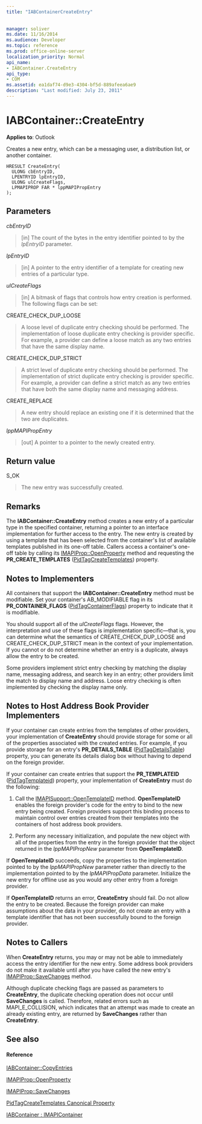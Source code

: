 ```yaml
---
title: "IABContainerCreateEntry"
 
 
manager: soliver
ms.date: 11/16/2014
ms.audience: Developer
ms.topic: reference
ms.prod: office-online-server
localization_priority: Normal
api_name:
- IABContainer.CreateEntry
api_type:
- COM
ms.assetid: ea1daf74-d9e3-4304-bf5d-889afeea6ae9
description: "Last modified: July 23, 2011"
---
```


# IABContainer::CreateEntry

  
  
**Applies to**: Outlook 
  
Creates a new entry, which can be a messaging user, a distribution list, or another container.
  
```
HRESULT CreateEntry(
  ULONG cbEntryID,
  LPENTRYID lpEntryID,
  ULONG ulCreateFlags,
  LPMAPIPROP FAR * lppMAPIPropEntry
);
```

## Parameters

 _cbEntryID_
  
> [in] The count of the bytes in the entry identifier pointed to by the  _lpEntryID_ parameter. 
    
 _lpEntryID_
  
> [in] A pointer to the entry identifier of a template for creating new entries of a particular type. 
    
 _ulCreateFlags_
  
> [in] A bitmask of flags that controls how entry creation is performed. The following flags can be set:
    
CREATE_CHECK_DUP_LOOSE 
  
> A loose level of duplicate entry checking should be performed. The implementation of loose duplicate entry checking is provider specific. For example, a provider can define a loose match as any two entries that have the same display name.
    
CREATE_CHECK_DUP_STRICT 
  
> A strict level of duplicate entry checking should be performed. The implementation of strict duplicate entry checking is provider specific. For example, a provider can define a strict match as any two entries that have both the same display name and messaging address.
    
CREATE_REPLACE 
  
> A new entry should replace an existing one if it is determined that the two are duplicates.
    
 _lppMAPIPropEntry_
  
> [out] A pointer to a pointer to the newly created entry.
    
## Return value

S_OK 
  
> The new entry was successfully created.
    
## Remarks

The **IABContainer::CreateEntry** method creates a new entry of a particular type in the specified container, returning a pointer to an interface implementation for further access to the entry. The new entry is created by using a template that has been selected from the container's list of available templates published in its one-off table. Callers access a container's one-off table by calling its [IMAPIProp::OpenProperty](imapiprop-openproperty.md) method and requesting the **PR_CREATE_TEMPLATES** ([PidTagCreateTemplates](pidtagcreatetemplates-canonical-property.md)) property. 
  
## Notes to Implementers

All containers that support the **IABContainer::CreateEntry** method must be modifiable. Set your container's AB_MODIFIABLE flag in its **PR_CONTAINER_FLAGS** ([PidTagContainerFlags](pidtagcontainerflags-canonical-property.md)) property to indicate that it is modifiable. 
  
You should support all of the  _ulCreateFlags_ flags. However, the interpretation and use of these flags is implementation specific—that is, you can determine what the semantics of CREATE_CHECK_DUP_LOOSE and CREATE_CHECK_DUP_STRICT mean in the context of your implementation. If you cannot or do not determine whether an entry is a duplicate, always allow the entry to be created. 
  
Some providers implement strict entry checking by matching the display name, messaging address, and search key in an entry; other providers limit the match to display name and address. Loose entry checking is often implemented by checking the display name only. 
  
## Notes to Host Address Book Provider Implementers

If your container can create entries from the templates of other providers, your implementation of **CreateEntry** should provide storage for some or all of the properties associated with the created entries. For example, if you provide storage for an entry's **PR_DETAILS_TABLE** ([PidTagDetailsTable](pidtagdetailstable-canonical-property.md)) property, you can generate its details dialog box without having to depend on the foreign provider. 
  
If your container can create entries that support the **PR_TEMPLATEID** ([PidTagTemplateid](pidtagtemplateid-canonical-property.md)) property, your implementation of **CreateEntry** must do the following: 
  
1. Call the [IMAPISupport::OpenTemplateID](imapisupport-opentemplateid.md) method. **OpenTemplateID** enables the foreign provider's code for the entry to bind to the new entry being created. Foreign providers support this binding process to maintain control over entries created from their templates into the containers of host address book providers. 
    
2. Perform any necessary initialization, and populate the new object with all of the properties from the entry in the foreign provider that the object returned in the  _lppMAPIPropNew_ parameter from **OpenTemplateID**.
    
If **OpenTemplateID** succeeds, copy the properties to the implementation pointed to by the  _lppMAPIPropNew_ parameter rather than directly to the implementation pointed to by the  _lpMAPIPropData_ parameter. Initialize the new entry for offline use as you would any other entry from a foreign provider. 
  
If **OpenTemplateID** returns an error, **CreateEntry** should fail. Do not allow the entry to be created. Because the foreign provider can make assumptions about the data in your provider, do not create an entry with a template identifier that has not been successfully bound to the foreign provider. 
  
## Notes to Callers

When **CreateEntry** returns, you may or may not be able to immediately access the entry identifier for the new entry. Some address book providers do not make it available until after you have called the new entry's [IMAPIProp::SaveChanges](imapiprop-savechanges.md) method. 
  
Although duplicate checking flags are passed as parameters to **CreateEntry**, the duplicate checking operation does not occur until **SaveChanges** is called. Therefore, related errors such as MAPI_E_COLLISION, which indicates that an attempt was made to create an already existing entry, are returned by **SaveChanges** rather than **CreateEntry**.
  
## See also

#### Reference

[IABContainer::CopyEntries](iabcontainer-copyentries.md)
  
[IMAPIProp::OpenProperty](imapiprop-openproperty.md)
  
[IMAPIProp::SaveChanges](imapiprop-savechanges.md)
  
[PidTagCreateTemplates Canonical Property](pidtagcreatetemplates-canonical-property.md)
  
[IABContainer : IMAPIContainer](iabcontainerimapicontainer.md)

